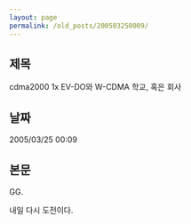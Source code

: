 ```yaml
---
layout: page
permalink: /old_posts/200503250009/
---
```


## 제목
cdma2000 1x EV-DO와 W-CDMA 학교, 혹은 회사

## 날짜
2005/03/25 00:09

## 본문



GG.




내일 다시 도전이다.